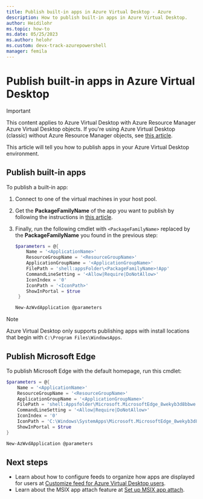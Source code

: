 ```yaml
---
title: Publish built-in apps in Azure Virtual Desktop - Azure
description: How to publish built-in apps in Azure Virtual Desktop.
author: Heidilohr
ms.topic: how-to
ms.date: 05/25/2023
ms.author: helohr 
ms.custom: devx-track-azurepowershell
manager: femila
---
```

# Publish built-in apps in Azure Virtual Desktop

>[!IMPORTANT]
>This content applies to Azure Virtual Desktop with Azure Resource Manager Azure Virtual Desktop objects. If you're using Azure Virtual Desktop (classic) without Azure Resource Manager objects, see [this article](./virtual-desktop-fall-2019/publish-apps-2019.md).

This article will tell you how to publish apps in your Azure Virtual Desktop environment.

## Publish built-in apps

To publish a built-in app:

1. Connect to one of the virtual machines in your host pool.
2. Get the **PackageFamilyName** of the app you want to publish by following the instructions in [this article](/powershell/module/appx/get-appxpackage).
3. Finally, run the following cmdlet with `<PackageFamilyName>` replaced by the **PackageFamilyName** you found in the previous step:

   ```powershell
   $parameters = @{
       Name = '<ApplicationName>'
       ResourceGroupName = '<ResourceGroupName>'
       ApplicationGroupName = '<ApplicationGroupName>'
       FilePath = 'shell:appsFolder\<PackageFamilyName>!App'
       CommandLineSetting = '<Allow|Require|DoNotAllow>'
       IconIndex = '0'
       IconPath = '<IconPath>'
       ShowInPortal = $true
    }

   New-AzWvdApplication @parameters
   ```

>[!NOTE]
> Azure Virtual Desktop only supports publishing apps with install locations that begin with `C:\Program Files\WindowsApps`.

## Publish Microsoft Edge

To publish Microsoft Edge with the default homepage, run this cmdlet:

```powershell
$parameters = @{
    Name = '<ApplicationName>'
    ResourceGroupName = '<ResourceGroupName>'
    ApplicationGroupName = '<ApplicationGroupName>'
    FilePath = 'shell:Appsfolder\Microsoft.MicrosoftEdge_8wekyb3d8bbwe!MicrosoftEdge'
    CommandLineSetting = '<Allow|Require|DoNotAllow>'
    IconIndex = '0'
    IconPath = 'C:\Windows\SystemApps\Microsoft.MicrosoftEdge_8wekyb3d8bbwe\microsoftedge'
    ShowInPortal = $true
}

New-AzWvdApplication @parameters
```

## Next steps

- Learn about how to configure feeds to organize how apps are displayed for users at [Customize feed for Azure Virtual Desktop users](customize-feed-for-virtual-desktop-users.md).
- Learn about the MSIX app attach feature at [Set up MSIX app attach](app-attach.md).

